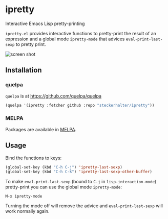 # ipretty

Interactive Emacs Lisp pretty-printing

`ipretty.el` provides interactive functions to pretty-print the result of an expression and a global mode `ipretty-mode` that advices `eval-print-last-sexp` to pretty print.

![screen shot](https://raw.github.com/steckerhalter/ipretty/master/ipretty.png)

## Installation

### quelpa

`quelpa` is at https://github.com/quelpa/quelpa

```lisp
(quelpa '(ipretty :fetcher github :repo "steckerhalter/ipretty"))
```

### MELPA

Packages are available in [MELPA](https://melpa.org/).

## Usage

Bind the functions to keys:

```lisp
(global-set-key (kbd "C-h C-j") 'ipretty-last-sexp)
(global-set-key (kbd "C-h C-k") 'ipretty-last-sexp-other-buffer)
```

To make `eval-print-last-sexp` (bound to `C-j` in `lisp-interaction-mode`) pretty-print you can use the global mode `ipretty-mode`:

    M-x ipretty-mode

Turning the mode off will remove the advice and `eval-print-last-sexp` will work normally again.
